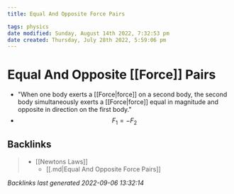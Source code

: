 ```yaml
---
title: Equal And Opposite Force Pairs

tags: physics
date modified: Sunday, August 14th 2022, 7:32:53 pm
date created: Thursday, July 28th 2022, 5:59:06 pm
---
```


# Equal And Opposite [[Force]] Pairs
- "When one body exerts a [[Force|force]] on a second body, the second body simultaneously exerts a [[Force|force]] equal in magnitude and opposite in direction on the first body."
- $$F_{1}= -F_{2}$$

## Backlinks

> - [[Newtons Laws]]
>   - [[.md|Equal And Opposite Force Pairs]]

_Backlinks last generated 2022-09-06 13:32:14_
